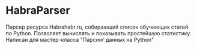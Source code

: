 # HabraParser
Парсер ресурса Habrahabr.ru, собирающий список обучающих статей по Python.
Позволяет вычислять и показывать простейшую статистику.
Написан для мастер-класса "Парсинг данных на Python"
